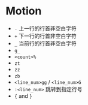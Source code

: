 # Motion
* `-` 上一行的行首非空白字符
* `+` 下一行的行首非空白字符
* `_` 当前行的行首非空白字符
* `g_` 
* `<count>%`
* `zt`
* `zz`
* `zb`
* `<line_num>gg` / `<line_num>G`
* `:<line_num>` 跳转到指定行号
* `{` and `}`

